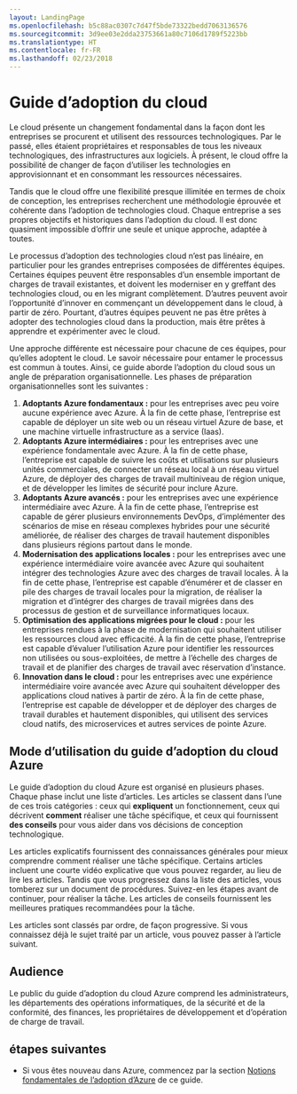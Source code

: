 ```yaml
---
layout: LandingPage
ms.openlocfilehash: b5c88ac0307c7d47f5bde73322bedd7063136576
ms.sourcegitcommit: 3d9ee03e2dda23753661a80c7106d1789f5223bb
ms.translationtype: HT
ms.contentlocale: fr-FR
ms.lasthandoff: 02/23/2018
---
```

# <a name="cloud-adoption-guide"></a>Guide d’adoption du cloud

Le cloud présente un changement fondamental dans la façon dont les entreprises se procurent et utilisent des ressources technologiques. Par le passé, elles étaient propriétaires et responsables de tous les niveaux technologiques, des infrastructures aux logiciels. À présent, le cloud offre la possibilité de changer de façon d’utiliser les technologies en approvisionnant et en consommant les ressources nécessaires.

Tandis que le cloud offre une flexibilité presque illimitée en termes de choix de conception, les entreprises recherchent une méthodologie éprouvée et cohérente dans l’adoption de technologies cloud. Chaque entreprise a ses propres objectifs et historiques dans l’adoption du cloud. Il est donc quasiment impossible d’offrir une seule et unique approche, adaptée à toutes.

Le processus d’adoption des technologies cloud n’est pas linéaire, en particulier pour les grandes entreprises composées de différentes équipes. Certaines équipes peuvent être responsables d’un ensemble important de charges de travail existantes, et doivent les moderniser en y greffant des technologies cloud, ou en les migrant complètement. D’autres peuvent avoir l’opportunité d’innover en commençant un développement dans le cloud, à partir de zéro. Pourtant, d’autres équipes peuvent ne pas être prêtes à adopter des technologies cloud dans la production, mais être prêtes à apprendre et expérimenter avec le cloud.

Une approche différente est nécessaire pour chacune de ces équipes, pour qu’elles adoptent le cloud. Le savoir nécessaire pour entamer le processus est commun à toutes. Ainsi, ce guide aborde l’adoption du cloud sous un angle de préparation organisationnelle. Les phases de préparation organisationnelles sont les suivantes :

1. **Adoptants Azure fondamentaux :** pour les entreprises avec peu voire aucune expérience avec Azure. À la fin de cette phase, l’entreprise est capable de déployer un site web ou un réseau virtuel Azure de base, et une machine virtuelle infrastructure as a service (Iaas).  
2. **Adoptants Azure intermédiaires :** pour les entreprises avec une expérience fondamentale avec Azure. À la fin de cette phase, l’entreprise est capable de suivre les coûts et utilisations sur plusieurs unités commerciales, de connecter un réseau local à un réseau virtuel Azure, de déployer des charges de travail multiniveau de région unique, et de développer les limites de sécurité pour inclure Azure.
3. **Adoptants Azure avancés :** pour les entreprises avec une expérience intermédiaire avec Azure. À la fin de cette phase, l’entreprise est capable de gérer plusieurs environnements DevOps, d’implémenter des scénarios de mise en réseau complexes hybrides pour une sécurité améliorée, de réaliser des charges de travail hautement disponibles dans plusieurs régions partout dans le monde. 
4. **Modernisation des applications locales :** pour les entreprises avec une expérience intermédiaire voire avancée avec Azure qui souhaitent intégrer des technologies Azure avec des charges de travail locales. À la fin de cette phase, l’entreprise est capable d’énumérer et de classer en pile des charges de travail locales pour la migration, de réaliser la migration et d’intégrer des charges de travail migrées dans des processus de gestion et de surveillance informatiques locaux.
5. **Optimisation des applications migrées pour le cloud :** pour les entreprises rendues à la phase de modernisation qui souhaitent utiliser les ressources cloud avec efficacité. À la fin de cette phase, l’entreprise est capable d’évaluer l’utilisation Azure pour identifier les ressources non utilisées ou sous-exploitées, de mettre à l’échelle des charges de travail et de planifier des charges de travail avec réservation d’instance.
6. **Innovation dans le cloud :** pour les entreprises avec une expérience intermédiaire voire avancée avec Azure qui souhaitent développer des applications cloud natives à partir de zéro. À la fin de cette phase, l’entreprise est capable de développer et de déployer des charges de travail durables et hautement disponibles, qui utilisent des services cloud natifs, des microservices et autres services de pointe Azure.

## <a name="how-to-use-the-azure-cloud-adoption-guide"></a>Mode d’utilisation du guide d’adoption du cloud Azure

Le guide d’adoption du cloud Azure est organisé en plusieurs phases. Chaque phase inclut une liste d’articles. Les articles se classent dans l’une de ces trois catégories : ceux qui **expliquent** un fonctionnement, ceux qui décrivent **comment** réaliser une tâche spécifique, et ceux qui fournissent **des conseils** pour vous aider dans vos décisions de conception technologique. 

Les articles explicatifs fournissent des connaissances générales pour mieux comprendre comment réaliser une tâche spécifique. Certains articles incluent une courte vidéo explicative que vous pouvez regarder, au lieu de lire les articles. Tandis que vous progressez dans la liste des articles, vous tomberez sur un document de procédures. Suivez-en les étapes avant de continuer, pour réaliser la tâche. Les articles de conseils fournissent les meilleures pratiques recommandées pour la tâche. 

Les articles sont classés par ordre, de façon progressive. Si vous connaissez déjà le sujet traité par un article, vous pouvez passer à l’article suivant. 

## <a name="audience"></a>Audience

Le public du guide d’adoption du cloud Azure comprend les administrateurs, les départements des opérations informatiques, de la sécurité et de la conformité, des finances, les propriétaires de développement et d’opération de charge de travail.

## <a name="next-steps"></a>étapes suivantes

* Si vous êtes nouveau dans Azure, commencez par la section [Notions fondamentales de l’adoption d’Azure](adoption-intro/overview.md) de ce guide.
